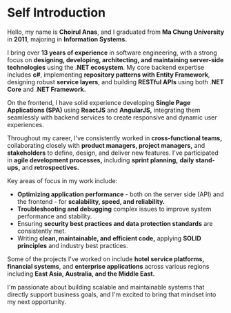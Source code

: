 # Self Introduction

Hello, my name is **Choirul Anas**, and I graduated from **Ma Chung University** in **2011**, majoring in **Information Systems.**


I bring over **13 years of experience** in software engineering, with a strong focus on **designing, developing, architecting, and maintaining server-side technologies** using the .**NET ecosystem**. My core backend expertise includes **c#**, implementing **repository patterns with Entity Framework**, designing robust **service layers**, and building **RESTful APIs** using both .**NET Core** and .**NET Framework.**


On the frontend, I have solid experience developing **Single Page Applications (SPA)** using **ReactJS** and **AngularJS,** integrating them seamlessly with backend services to create responsive and dynamic user experiences.


Throughout my career, I've consistently worked in **cross-functional teams,** collaborating closely with **product managers, project managers,** and **stakeholders** to define, design, and deliver new features. I've participated in **agile development processes,** including **sprint planning,** **daily stand-ups,** and **retrospectives.**

Key areas of focus in my work include:
- **Optimizing application performance** - both on the server side (API) and the frontend - for **scalability, speed, and reliability.**
- **Troubleshooting and debugging** complex issues to improve system performance and stability.
- Ensuring **security best practices and data protection standards** are consistently met.
- Writing **clean, maintainable, and efficient code,** applying **SOLID principles** and industry best practices.

Some of the projects I've worked on include **hotel service platforms, financial systems**, and **enterprise applications** across various regions including **East Asia, Australia, and the Middle East.**


I'm passionate about building scalable and maintainable systems that directly support business goals, and I'm excited to bring that mindset into my next opportunity.
